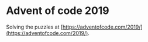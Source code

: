 # Advent of code 2019

Solving the puzzles at [https://adventofcode.com/2019/](https://adventofcode.com/2019/).